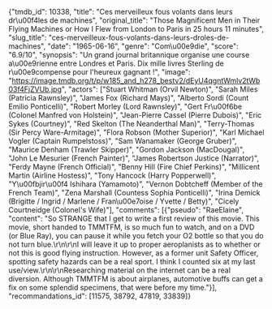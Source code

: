 {"tmdb_id": 10338, "title": "Ces merveilleux fous volants dans leurs dr\u00f4les de machines", "original_title": "Those Magnificent Men in Their Flying Machines or How I Flew from London to Paris in 25 hours 11 minutes", "slug_title": "ces-merveilleux-fous-volants-dans-leurs-droles-de-machines", "date": "1965-06-16", "genre": "Com\u00e9die", "score": "6.9/10", "synopsis": "Un grand journal britannique organise une course a\u00e9rienne entre Londres et Paris. Dix mille livres Sterling de r\u00e9compense pour l'heureux gagnant !", "image": "https://image.tmdb.org/t/p/w185_and_h278_bestv2/dEyU4qgntWmlv2tWb03f4FjZVUb.jpg", "actors": ["Stuart Whitman (Orvil Newton)", "Sarah Miles (Patricia Rawnsley)", "James Fox (Richard Mays)", "Alberto Sordi (Count Emilio Ponticelli)", "Robert Morley (Lord Rawnsley)", "Gert Fr\u00f6be (Colonel Manfred von Holstein)", "Jean-Pierre Cassel (Pierre Dubois)", "Eric Sykes (Courtney)", "Red Skelton (The Neanderthal Man)", "Terry-Thomas (Sir Percy Ware-Armitage)", "Flora Robson (Mother Superior)", "Karl Michael Vogler (Captain Rumpelstoss)", "Sam Wanamaker (George Gruber)", "Maurice Denham (Trawler Skipper)", "Gordon Jackson (MacDougal)", "John Le Mesurier (French Painter)", "James Robertson Justice (Narrator)", "Ferdy Mayne (French Official)", "Benny Hill (Fire Chief Perkins)", "Millicent Martin (Airline Hostess)", "Tony Hancock (Harry Popperwell)", "Y\u00fbjir\u00f4 Ishihara (Yamamoto)", "Vernon Dobtcheff (Member of the French Team)", "Zena Marshall (Countess Sophia Ponticelli)", "Irina Demick (Brigitte / Ingrid / Marlene / Fran\u00e7oise / Yvette / Betty)", "Cicely Courtneidge (Colonel's Wife)"], "comments": [{"pseudo": "RaeElaine", "content": "So STRANGE that I get to write a first review of this movie.  This movie, short handed to TMMTFM, is so much fun to watch, and on a DVD (or Blue Ray), you can pause it while you fetch your O2 bottle so that you do not turn blue.\r\n\r\nI will leave it up to proper aeroplanists as to whether or not this is good flying instruction.  However, as a former unit Safety Officer, spotting safety hazards can be a real sport.  I think I counted six at my last use/view.\r\n\r\nResearching material on the internet can be a real diversion.  Although TMMTFM is about airplanes, automotive buffs can get a fix on some splendid specimens, that were before my time."}], "recommandations_id": [11575, 38792, 47819, 33839]}